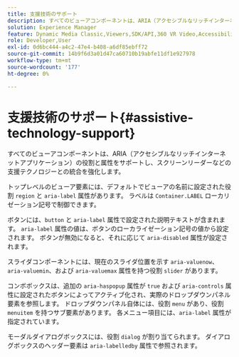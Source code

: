 ```yaml
---
title: 支援技術のサポート
description: すべてのビューアコンポーネントは、ARIA（アクセシブルなリッチインターネットアプリケーション）の役割と属性をサポートし、スクリーンリーダーなどの支援テクノロジーとの統合を強化します。
solution: Experience Manager
feature: Dynamic Media Classic,Viewers,SDK/API,360 VR Video,Accessibility
role: Developer,User
exl-id: 0d6bc444-a4c2-47e4-b408-a6df85ebff72
source-git-commit: 14b9f6d3a01d47ca60710b19abfe11df1e927978
workflow-type: tm+mt
source-wordcount: '177'
ht-degree: 0%

---
```


# 支援技術のサポート{#assistive-technology-support}

すべてのビューアコンポーネントは、ARIA（アクセシブルなリッチインターネットアプリケーション）の役割と属性をサポートし、スクリーンリーダーなどの支援テクノロジーとの統合を強化します。

トップレベルのビューア要素には、デフォルトでビューアの名前に設定された役割 `region` と `aria-label` 属性があります。 ラベルは `Container.LABEL` ローカリゼーション記号で制御できます。

ボタンには、`button` と `aria-label` 属性で設定された説明テキストが含まれます。 `aria-label` 属性の値は、ボタンのローカライゼーション記号の値から設定されます。 ボタンが無効になると、それに応じて `aria-disabled` 属性が設定されます。

スライダコンポーネントには、現在のスライダ位置を示す `aria-valuenow`、`aria-valuemin`、および `aria-valuemax` 属性を持つ役割 `slider` があります。

コンボボックスは、追加の `aria-haspopup` 属性が `true` および `aria-controls` 属性に設定されたボタンによってアクティブ化され、実際のドロップダウンパネル要素を参照します。 ドロップダウンパネル自体には、役割 `menu` があり、役割 `menuitem` を持つサブ要素があります。 各メニュー項目には、`aria-label` 属性が指定されています。

モーダルダイアログボックスには、役割 `dialog` が割り当てられます。 ダイアログボックスのヘッダー要素は `aria-labelledby` 属性で参照されます。
